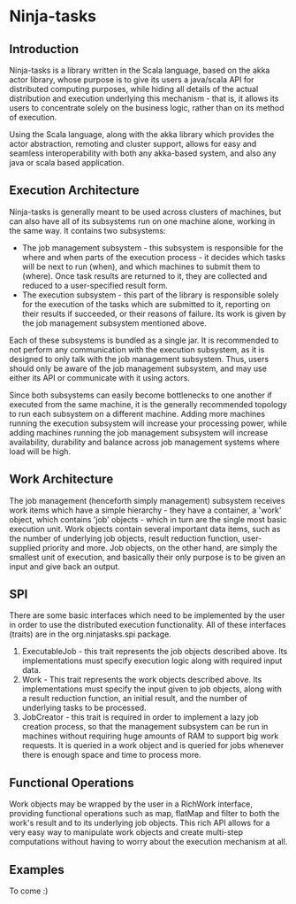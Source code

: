 Ninja-tasks
===========

Introduction
------------

Ninja-tasks is a library written in the Scala language, based on the akka actor library, whose purpose is to give its users a java/scala API for distributed computing purposes, while hiding all details of the actual distribution and execution underlying this mechanism - that is, it allows its users to concentrate solely on the business logic, rather than on its method of execution.

Using the Scala language, along with the akka library which provides the actor abstraction, remoting and cluster support, allows for easy and seamless interoperability with both any akka-based system, and also any java or scala based application.

Execution Architecture
----------------------

Ninja-tasks is generally meant to be used across clusters of machines, but can also have all of its subsystems run on one machine alone, working in the same way. It contains two subsystems:
- The job management subsystem - this subsystem is responsible for the where and when parts of the execution process - it decides which tasks will be next to run (when), and which machines to submit them to (where). Once task results are returned to it, they are collected and reduced to a user-specified result form.
- The execution subsystem - this part of the library is responsible solely for the execution of the tasks which are submitted to it, reporting on their results if succeeded, or their reasons of failure. Its work is given by the job management subsystem mentioned above.

Each of these subsystems is bundled as a single jar.
It is recommended to not perform any communication with the execution subsystem, as it is designed to only talk with the job management subsystem. Thus, users should only be aware of the job management subsystem, and may use either its API or communicate with it using actors.

Since both subsystems can easily become bottlenecks to one another if executed from the same machine, it is the generally recommended topology to run each subsystem on a different machine. Adding more machines running the execution subsystem will increase your processing power, while adding machines running the job management subsystem will increase availability, durability and balance across job management systems where load will be high.

Work Architecture
-----------------

The job management (henceforth simply management) subsystem receives work items which have a simple hierarchy - they have a container, a 'work' object, which contains 'job' objects - which in turn are the single most basic execution unit. Work objects contain several important data items, such as the number of underlying job objects, result reduction function, user-supplied priority and more.
Job objects, on the other hand, are simply the smallest unit of execution, and basically their only purpose is to be given an input and give back an output.

SPI
---

There are some basic interfaces which need to be implemented by the user in order to use the distributed execution functionality. All of these interfaces (traits) are in the org.ninjatasks.spi package.
1. ExecutableJob - this trait represents the job objects described above. Its implementations must specify execution logic along with required input data.
2. Work - This trait represents the work objects described above. Its implementations must specify the input given to job objects, along with a result reduction function, an initial result, and the number of underlying tasks to be processed.
3. JobCreator - this trait is required in order to implement a lazy job creation process, so that the management subsystem can be run in machines without requiring huge amounts of RAM to support big work requests. It is queried in a work object and is queried for jobs whenever there is enough space and time to process more.

Functional Operations
---------------------

Work objects may be wrapped by the user in a RichWork interface, providing functional operations such as map, flatMap and filter to both the work's result and to its underlying job objects. This rich API allows for a very easy way to manipulate work objects and create multi-step computations without having to worry about the execution mechanism at all.


Examples
--------

To come :)
